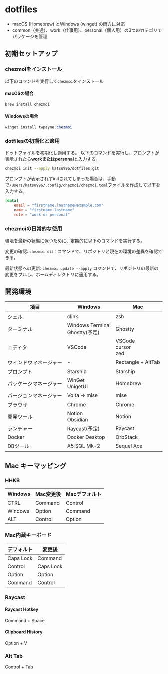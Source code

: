# dotfiles

- macOS (Homebrew) とWindows (winget) の両方に対応
- common（共通）、work（仕事用）、personal（個人用）の3つのカテゴリでパッケージを管理

## 初期セットアップ

### chezmoiをインストール

以下のコマンドを実行して`chezmoi`をインストール

#### macOSの場合

```Bash
brew install chezmoi
```

#### Windowsの場合

```PowerShell
winget install twpayne.chezmoi
```

### dotfilesの初期化と適用

ドットファイルを初期化し適用する。
以下のコマンドを実行し、プロンプトが表示されたら**workまたはpersonal**と入力する。

```Bash
chezmoi init --apply katsu996/dotfiles.git
```

プロンプトが表示されずinitされてしまった場合は、手動で`/Users/katsu996/.config/chezmoi/chezmoi.toml`ファイルを作成して以下を入力する。

```toml
[data]
    email = "firstname.lastname@example.com"
    name = "firstname.lastname"
    role = "work or personal"
```

### chezmoiの日常的な使用

環境を最新の状態に保つために、定期的に以下のコマンドを実行する。

変更の確認: `chezmoi diff` コマンドで、リポジトリと現在の環境の差異を確認できる。

最新状態への更新: `chezmoi update --apply` コマンドで、リポジトリの最新の変更をプルし、ホームディレクトリに適用する。

## 開発環境

| 項目            | Windows                          | Mac                     |
|-----------------|----------------------------------|-------------------------|
| シェル            | clink                            | zsh                     |
| ターミナル         | Windows Terminal<br>Ghostty(予定) | Ghostty                 |
| エディタ           | VSCode                           | VSCode<br>cursor<br>zed |
| ウィンドウマネージャー | -                                | Rectangle + AltTab       |
| プロンプト         | Starship                         | Starship                 |
| パッケージマネージャー | WinGet<br>UnigetUI              | Homebrew                 |
| バージョンマネージャー | Volta → mise                    | mise                     |
| ブラウザ           | Chrome                          | Chrome                   |
| 開発ツール        | Notion<br>Obsidian               | Notion                  |
| ランチャー         | Raycast(予定)                    | Raycast                  |
| Docker          | Docker Desktop                   | OrbStack                |
| DBツール          | A5:SQL Mk-2                      | Sequel Ace              |

## Mac キーマッピング

### HHKB

| Windows | Mac変更後 | Macデフォルト |
|------|------|------|
| CTRL | Command | Control |
| Windows| Option | Command |
| ALT| Control | Option |

### Mac内蔵キーボード

| デフォルト| 変更後 |
|------|------|
| Caps Lock |Command |
| Control | Caps Lock |
| Option | Option |
| Command | Control |

### Raycast

#### Raycast Hotkey

Command + Space

#### Clipboard History

Option + V

### Alt Tab

Control + Tab
